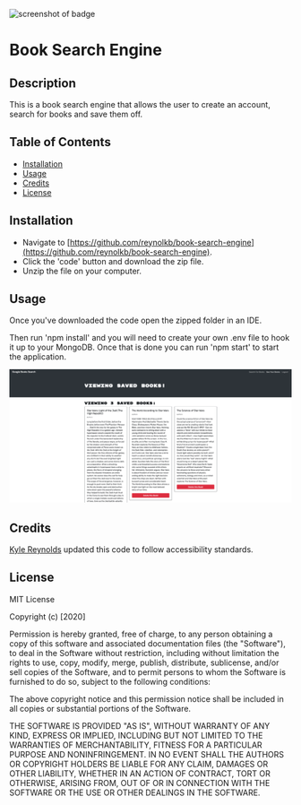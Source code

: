 ![screenshot of badge](https://img.shields.io/badge/license-MIT-blue.svg)

# Book Search Engine

## Description

This is a book search engine that allows the user to create an account, search for books and save them off.

## Table of Contents

- [Installation](#installation)
- [Usage](#usage)
- [Credits](#credits)
- [License](#license)

## Installation

- Navigate to [https://github.com/reynolkb/book-search-engine](https://github.com/reynolkb/book-search-engine).
- Click the 'code' button and download the zip file.
- Unzip the file on your computer.

## Usage

Once you've downloaded the code open the zipped folder in an IDE.

Then run 'npm install' and you will need to create your own .env file to hook it up to your MongoDB. Once that is done you can run 'npm start' to start the application.

![screenshot of application](./screenshot.png)

## Credits

[Kyle Reynolds](https://github.com/reynolkb) updated this code to follow accessibility standards.

## License

MIT License

Copyright (c) [2020]

Permission is hereby granted, free of charge, to any person obtaining a copy
of this software and associated documentation files (the "Software"), to deal
in the Software without restriction, including without limitation the rights
to use, copy, modify, merge, publish, distribute, sublicense, and/or sell
copies of the Software, and to permit persons to whom the Software is
furnished to do so, subject to the following conditions:

The above copyright notice and this permission notice shall be included in all
copies or substantial portions of the Software.

THE SOFTWARE IS PROVIDED "AS IS", WITHOUT WARRANTY OF ANY KIND, EXPRESS OR
IMPLIED, INCLUDING BUT NOT LIMITED TO THE WARRANTIES OF MERCHANTABILITY,
FITNESS FOR A PARTICULAR PURPOSE AND NONINFRINGEMENT. IN NO EVENT SHALL THE
AUTHORS OR COPYRIGHT HOLDERS BE LIABLE FOR ANY CLAIM, DAMAGES OR OTHER
LIABILITY, WHETHER IN AN ACTION OF CONTRACT, TORT OR OTHERWISE, ARISING FROM,
OUT OF OR IN CONNECTION WITH THE SOFTWARE OR THE USE OR OTHER DEALINGS IN THE
SOFTWARE.
